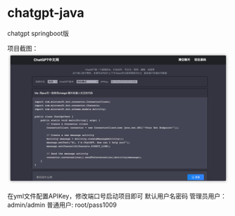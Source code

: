 # chatgpt-java
chatgpt springboot版

项目截图：
![img.png](doc/img.png)

在yml文件配置APIKey，修改端口号启动项目即可
默认用户名密码
管理员用户：admin/admin
普通用户: root/pass1009